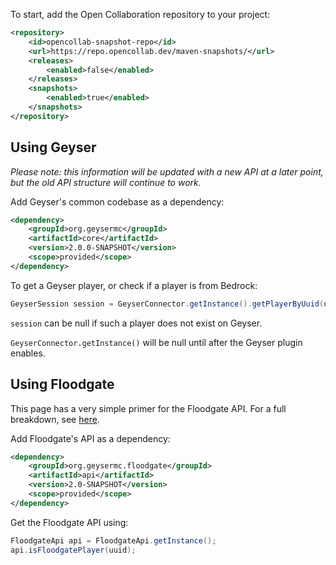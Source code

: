 To start, add the Open Collaboration repository to your project:

```xml
<repository>
    <id>opencollab-snapshot-repo</id>
    <url>https://repo.opencollab.dev/maven-snapshots/</url>
    <releases>
        <enabled>false</enabled>
    </releases>
    <snapshots>
        <enabled>true</enabled>
    </snapshots>
</repository>
```

## Using Geyser

*Please note: this information will be updated with a new API at a later point, but the old API structure will continue to work.*

Add Geyser's common codebase as a dependency:

```xml
<dependency>
    <groupId>org.geysermc</groupId>
    <artifactId>core</artifactId>
    <version>2.0.0-SNAPSHOT</version>
    <scope>provided</scope>
</dependency>
```

To get a Geyser player, or check if a player is from Bedrock:

```java
GeyserSession session = GeyserConnector.getInstance().getPlayerByUuid(uuid);
```

`session` can be null if such a player does not exist on Geyser.

`GeyserConnector.getInstance()` will be null until after the Geyser plugin enables.


## Using Floodgate

This page has a very simple primer for the Floodgate API. For a full breakdown, see [here](https://github.com/GeyserMC/Floodgate/wiki/FloodgateApi).

Add Floodgate's API as a dependency:
```xml
<dependency>
    <groupId>org.geysermc.floodgate</groupId>
    <artifactId>api</artifactId>
    <version>2.0-SNAPSHOT</version>
    <scope>provided</scope>
</dependency>
```

Get the Floodgate API using:
```java
FloodgateApi api = FloodgateApi.getInstance();
api.isFloodgatePlayer(uuid);
```